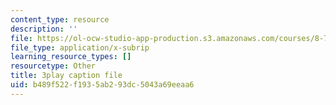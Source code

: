 ```yaml
---
content_type: resource
description: ''
file: https://ol-ocw-studio-app-production.s3.amazonaws.com/courses/8-701-introduction-to-nuclear-and-particle-physics-fall-2020/b489f522f1935ab293dc5043a69eeaa6_X4Y9n_c1ej8.vtt
file_type: application/x-subrip
learning_resource_types: []
resourcetype: Other
title: 3play caption file
uid: b489f522-f193-5ab2-93dc-5043a69eeaa6
---
```

